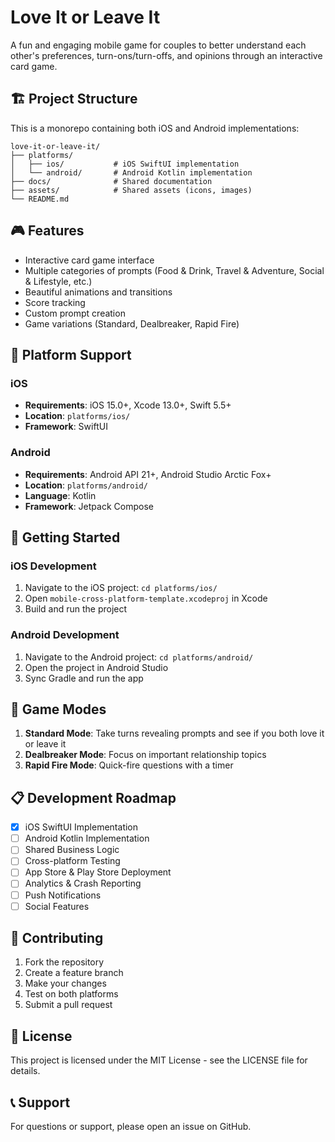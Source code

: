 # Love It or Leave It

A fun and engaging mobile game for couples to better understand each other's preferences, turn-ons/turn-offs, and opinions through an interactive card game.

## 🏗️ Project Structure

This is a monorepo containing both iOS and Android implementations:

```
love-it-or-leave-it/
├── platforms/
│   ├── ios/           # iOS SwiftUI implementation
│   └── android/       # Android Kotlin implementation
├── docs/              # Shared documentation
├── assets/            # Shared assets (icons, images)
└── README.md
```

## 🎮 Features

- Interactive card game interface
- Multiple categories of prompts (Food & Drink, Travel & Adventure, Social & Lifestyle, etc.)
- Beautiful animations and transitions
- Score tracking
- Custom prompt creation
- Game variations (Standard, Dealbreaker, Rapid Fire)

## 📱 Platform Support

### iOS
- **Requirements**: iOS 15.0+, Xcode 13.0+, Swift 5.5+
- **Location**: `platforms/ios/`
- **Framework**: SwiftUI

### Android
- **Requirements**: Android API 21+, Android Studio Arctic Fox+
- **Location**: `platforms/android/`
- **Language**: Kotlin
- **Framework**: Jetpack Compose

## 🚀 Getting Started

### iOS Development
1. Navigate to the iOS project: `cd platforms/ios/`
2. Open `mobile-cross-platform-template.xcodeproj` in Xcode
3. Build and run the project

### Android Development
1. Navigate to the Android project: `cd platforms/android/`
2. Open the project in Android Studio
3. Sync Gradle and run the app

## 🎯 Game Modes

1. **Standard Mode**: Take turns revealing prompts and see if you both love it or leave it
2. **Dealbreaker Mode**: Focus on important relationship topics
3. **Rapid Fire Mode**: Quick-fire questions with a timer

## 📋 Development Roadmap

- [x] iOS SwiftUI Implementation
- [ ] Android Kotlin Implementation
- [ ] Shared Business Logic
- [ ] Cross-platform Testing
- [ ] App Store & Play Store Deployment
- [ ] Analytics & Crash Reporting
- [ ] Push Notifications
- [ ] Social Features

## 🤝 Contributing

1. Fork the repository
2. Create a feature branch
3. Make your changes
4. Test on both platforms
5. Submit a pull request

## 📄 License

This project is licensed under the MIT License - see the LICENSE file for details.

## 📞 Support

For questions or support, please open an issue on GitHub. 